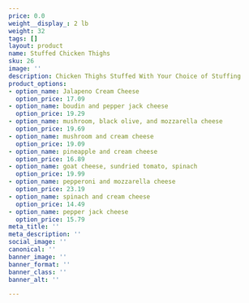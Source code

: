 ```yaml
---
price: 0.0
weight__display_: 2 lb
weight: 32
tags: []
layout: product
name: Stuffed Chicken Thighs
sku: 26
image: ''
description: Chicken Thighs Stuffed With Your Choice of Stuffing
product_options:
- option_name: Jalapeno Cream Cheese
  option_price: 17.09
- option_name: boudin and pepper jack cheese
  option_price: 19.29
- option_name: mushroom, black olive, and mozzarella cheese
  option_price: 19.69
- option_name: mushroom and cream cheese
  option_price: 19.09
- option_name: pineapple and cream cheese
  option_price: 16.89
- option_name: goat cheese, sundried tomato, spinach
  option_price: 19.99
- option_name: pepperoni and mozzarella cheese
  option_price: 23.19
- option_name: spinach and cream cheese
  option_price: 14.49
- option_name: pepper jack cheese
  option_price: 15.79
meta_title: ''
meta_description: ''
social_image: ''
canonical: ''
banner_image: ''
banner_format: ''
banner_class: ''
banner_alt: ''

---
```

